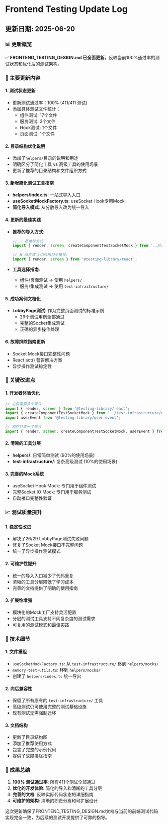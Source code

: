 # Frontend Testing Update Log

## 更新日期: 2025-06-20

### 📊 更新概览

✅ **FRONTEND_TESTING_DESIGN.md 已全面更新**，反映当前100%通过率的测试状态和优化后的测试架构。

### 🔄 主要更新内容

#### 1. **测试状态更新**
- 更新测试通过率：100% (411/411 测试)
- 添加具体测试文件统计：
  - 组件测试: 17个文件
  - 服务测试: 2个文件  
  - Hook测试: 1个文件
  - 页面测试: 1个文件

#### 2. **目录结构优化说明**
- 添加了`helpers/`目录的说明和用途
- 明确区分了简化工具 vs 高级工具的使用场景
- 更新了推荐的目录结构和文件组织方式

#### 3. **新增简化测试工具指南**
- **helpers/index.ts**: 一站式导入入口
- **useSocketMockFactory.ts**: useSocket Hook专用Mock
- **简化导入模式**: 从分散导入改为统一导入

#### 4. **更新的最佳实践**
- **推荐的导入方式**:
  ```typescript
  // ✅ 新推荐方式
  import { render, screen, createComponentTestSocketMock } from '../helpers';
  
  // ❌ 旧方式 (仍可用但不推荐)
  import { render, screen } from '@testing-library/react';
  ```

- **工具选择指南**:
  - 组件/页面测试 → 使用 `helpers/`
  - 服务/集成测试 → 使用 `test-infrastructure/`

#### 5. **成功案例文档化**
- **LobbyPage测试**: 作为完整页面测试的标准示例
  - 29个测试用例全部通过
  - 完整的Socket集成测试
  - 正确的异步操作处理

#### 6. **故障排除指南更新**
- Socket Mock接口完整性问题
- React act() 警告解决方案
- 异步操作测试稳定性

### 🎯 关键改进点

#### 1. **开发者体验优化**
```typescript
// 之前需要多个导入
import { render, screen } from '@testing-library/react';
import { createComponentTestSocketMock } from '../test-infrastructure/useSocketMockFactory';
import userEvent from '@testing-library/user-event';

// 现在只需一个导入
import { render, screen, createComponentTestSocketMock, userEvent } from '../helpers';
```

#### 2. **清晰的工具分层**
- **helpers/**: 日常简单测试 (90%的使用场景)
- **test-infrastructure/**: 复杂高级测试 (10%的使用场景)

#### 3. **完善的Mock系统**
- useSocket Hook Mock: 专门用于组件测试
- 完整Socket.IO Mock: 专门用于服务测试
- 自动接口完整性验证

### 📈 测试质量提升

#### 1. **稳定性改进**
- 解决了26/29 LobbyPage测试失败问题
- 修复了Socket Mock接口不完整问题
- 统一了异步操作测试模式

#### 2. **可维护性提升**
- 统一的导入入口减少了代码重复
- 清晰的工具分层降低了学习成本
- 完善的文档提供了明确的使用指南

#### 3. **扩展性增强**
- 模块化的Mock工厂支持灵活配置
- 分层的测试工具支持不同复杂度的测试需求
- 可复用的测试模式和最佳实践

### 🔧 技术细节

#### 1. **文件重组**
- `useSocketMockFactory.ts`: 从 `test-infrastructure/` 移到 `helpers/mocks/`
- `memory-test-utils.ts`: 移到 `helpers/mocks/`
- 创建了 `helpers/index.ts` 统一导出

#### 2. **向后兼容性**
- 保留了所有原有的 `test-infrastructure/` 工具
- 高级测试仍可使用完整的测试基础设施
- 现有测试无需强制迁移

#### 3. **文档结构**
- 更新了目录结构图
- 添加了推荐使用方式
- 包含了完整的示例代码
- 提供了故障排除指南

### 🎉 成果总结

1. **100% 测试通过率**: 所有411个测试全部通过
2. **优化的开发体验**: 简化的导入和清晰的工具分层
3. **完善的文档**: 反映实际代码状态的详细指南
4. **可维护的架构**: 清晰的职责分离和可扩展设计

这次更新确保了FRONTEND_TESTING_DESIGN.md文档与当前的前端测试代码实现完全一致，为后续的测试开发提供了可靠的指导。